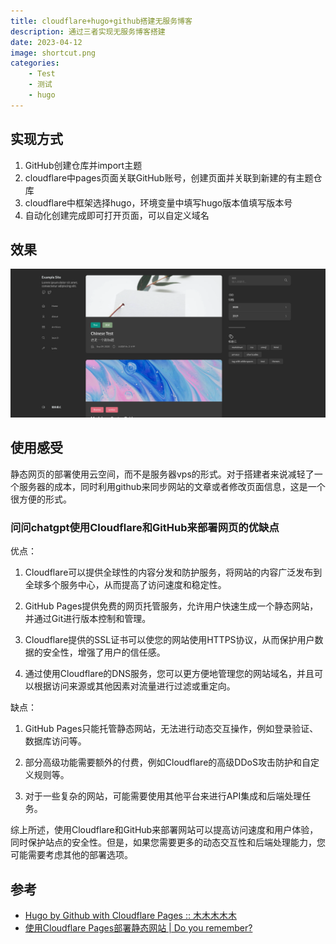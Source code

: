 ```yaml
---
title: cloudflare+hugo+github搭建无服务博客
description: 通过三者实现无服务博客搭建
date: 2023-04-12
image: shortcut.png
categories:
    - Test
    - 测试
    - hugo
---
```


## 实现方式
1. GitHub创建仓库并import主题
2. cloudflare中pages页面关联GitHub账号，创建页面并关联到新建的有主题仓库
3. cloudflare中框架选择hugo，环境变量中填写hugo版本值填写版本号
4. 自动化创建完成即可打开页面，可以自定义域名

## 效果
![截图](shortcut.png)

## 使用感受
静态网页的部署使用云空间，而不是服务器vps的形式。对于搭建者来说减轻了一个服务器的成本，同时利用github来同步网站的文章或者修改页面信息，这是一个很方便的形式。
### 问问chatgpt使用Cloudflare和GitHub来部署网页的优缺点
优点：

1. Cloudflare可以提供全球性的内容分发和防护服务，将网站的内容广泛发布到全球多个服务中心，从而提高了访问速度和稳定性。

2. GitHub Pages提供免费的网页托管服务，允许用户快速生成一个静态网站，并通过Git进行版本控制和管理。

3. Cloudflare提供的SSL证书可以使您的网站使用HTTPS协议，从而保护用户数据的安全性，增强了用户的信任感。

4. 通过使用Cloudflare的DNS服务，您可以更方便地管理您的网站域名，并且可以根据访问来源或其他因素对流量进行过滤或重定向。

缺点：

1. GitHub Pages只能托管静态网站，无法进行动态交互操作，例如登录验证、数据库访问等。

2. 部分高级功能需要额外的付费，例如Cloudflare的高级DDoS攻击防护和自定义规则等。

3. 对于一些复杂的网站，可能需要使用其他平台来进行API集成和后端处理任务。

综上所述，使用Cloudflare和GitHub来部署网站可以提高访问速度和用户体验，同时保护站点的安全性。但是，如果您需要更多的动态交互性和后端处理能力，您可能需要考虑其他的部署选项。
## 参考
-  [Hugo by Github with Cloudflare Pages :: 木木木木木](https://immmmm.com/hugo-github-cloudflare/) 
-  [使用Cloudflare Pages部署静态网站 | Do you remember?](https://wbuntu.com/deploy-static-site-with-cloudflare-pages/) 
